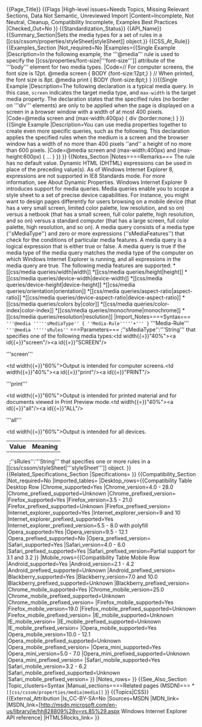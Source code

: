 {{Page_Title}}
{{Flags
|High-level issues=Needs Topics, Missing Relevant Sections, Data Not Semantic, Unreviewed Import
|Content=Incomplete, Not Neutral, Cleanup, Compatibility Incomplete, Examples Best Practices
|Checked_Out=No
}}
{{Standardization_Status}}
{{API_Name}}
{{Summary_Section|Sets the media types for a set of rules in a [[css/cssom/properties/styleSheet|styleSheet]] object.}}
{{CSS_At_Rule}}
{{Examples_Section
|Not_required=No
|Examples={{Single Example
|Description=In the following example,  the '''@media''' rule is used to specify the [[css/properties/font-size|'''font-size''']] attribute of the '''body''' element for two media types.
|Code=// For computer screens, the font size is 12pt.
@media screen {
   BODY {font-size:12pt;}
}
// When printed, the font size is 8pt.
@media print {
   BODY {font-size:8pt;}
}
}}{{Single Example
|Description=The following declaration is a typical media query. In this case, <code>screen</code> indicates the target media type, and <code>max-width</code> is the target media property. The declaration states that the specified rules (no border on '''div''' elements) are only to be applied when the page is displayed on a screen in a browser window with a width of at most 400 pixels.
|Code=@media screen and (max-width:400px) {
   div {border:none;}
}
}}{{Single Example
|Description=You can use media properties together to create even more specific queries, such as the following. This declaration applies the specified rules when the medium is a screen and the browser window has a width of no more than 400 pixels ''and'' a height of no more than 600 pixels.
|Code=@media screen and (max-width:400px) and (max-height:600px) {
   ...
}
}}
}}
{{Notes_Section
|Notes====Remarks===
The rule has no default value.
Dynamic HTML (DHTML) expressions can be used in place of the preceding value(s). As of Windows Internet Explorer 8, expressions are not supported in IE8 Standards mode. For more information, see About Dynamic Properties.
Windows Internet Explorer 9 introduces support for media queries. Media queries enable you to scope a style sheet to a set of precise device capabilities. For instance, you might want to design pages differently for users browsing on a mobile device (that has a very small screen, limited color palette, low resolution, and so on) versus a netbook (that has a small screen, full color palette, high resolution, and so on) versus a standard computer (that has a large screen, full color palette, high resolution, and so on).
A media query consists of a media type (''sMediaType'') and zero or more expressions (''sMediaFeatures'') that check for the conditions of particular media features. A media query is a logical expression that is either true or false. A media query is true if the media type of the media query matches the media type of the computer on which Windows Internet Explorer is running, and all expressions in the media query are true. The following media features are supported:
*[[css/media queries/width|width]]
*[[css/media queries/height|height]]
*[[css/media queries/device-width|device-width]]
*[[css/media queries/device-height|device-height]]
*[[css/media queries/orientation|orientation]]
*[[css/media queries/aspect-ratio|aspect-ratio]]
*[[css/media queries/device-aspect-ratio|device-aspect-ratio]]
*[[css/media queries/colors by|color]]
*[[css/media queries/color-index|color-index]]
*[[css/media queries/monochrome|monochrome]]
*[[css/media queries/resolution|resolution]]
|Import_Notes====Syntax===
<code>'''@media '''''sMediaType'' { ''Media-Rule'''''+''' }</code>
'''Media-Rule'''
<code>'''@media '''''sRules''</code>
===Parameters===
;''sMediaType'':'''String''' that specifies one of the following media types:<table><tr><th>Value</th><th>Meaning</th></tr><tr><td width{{=}}"40%"><a id{{=}}"screen"/><a id{{=}}"SCREEN"/><dl><dt>'''screen'''</dt></dl></td><td width{{=}}"60%">Output is intended for computer screens.</td></tr><tr><td width{{=}}"40%"><a id{{=}}"print"/><a id{{=}}"PRINT"/><dl><dt>'''print'''</dt></dl></td><td width{{=}}"60%">Output is intended for printed material and for documents viewed in Print Preview mode.</td></tr><tr><td width{{=}}"40%"><a id{{=}}"all"/><a id{{=}}"ALL"/><dl><dt>'''all'''</dt></dl></td><td width{{=}}"60%">Output is intended for all devices.</td></tr></table> 
;''sRules'':'''String''' that specifies one or more rules in a [[css/cssom/styleSheet|'''styleSheet''']] object.
}}
{{Related_Specifications_Section
|Specifications=
}}
{{Compatibility_Section
|Not_required=No
|Imported_tables=
|Desktop_rows={{Compatibility Table Desktop Row
|Chrome_supported=Yes
|Chrome_version=4.0 - 28.0
|Chrome_prefixed_supported=Unknown
|Chrome_prefixed_version=
|Firefox_supported=Yes
|Firefox_version=3.5 - 21.0
|Firefox_prefixed_supported=Unknown
|Firefox_prefixed_version=
|Internet_explorer_supported=Yes
|Internet_explorer_version=9 and 10
|Internet_explorer_prefixed_supported=Yes
|Internet_explorer_prefixed_version=5.5 - 8.0 with polyfill
|Opera_supported=Yes
|Opera_version=9.5 - 12.1
|Opera_prefixed_supported=No
|Opera_prefixed_version=
|Safari_supported=Yes
|Safari_version=4.0 - 6.0
|Safari_prefixed_supported=Yes
|Safari_prefixed_version=Partial support for 3.1 and 3.2
}}
|Mobile_rows={{Compatibility Table Mobile Row
|Android_supported=Yes
|Android_version=2.1 - 4.2
|Android_prefixed_supported=Unknown
|Android_prefixed_version=
|Blackberry_supported=Yes
|Blackberry_version=7.0 and 10.0 
|Blackberry_prefixed_supported=Unknown
|Blackberry_prefixed_version=
|Chrome_mobile_supported=Yes
|Chrome_mobile_version=25.0
|Chrome_mobile_prefixed_supported=Unknown
|Chrome_mobile_prefixed_version=
|Firefox_mobile_supported=Yes
|Firefox_mobile_version=19.0
|Firefox_mobile_prefixed_supported=Unknown
|Firefox_mobile_prefixed_version=
|IE_mobile_supported=Unknown
|IE_mobile_version=
|IE_mobile_prefixed_supported=Unknown
|IE_mobile_prefixed_version=
|Opera_mobile_supported=Yes
|Opera_mobile_version=10.0 - 12.1 
|Opera_mobile_prefixed_supported=Unknown
|Opera_mobile_prefixed_version=
|Opera_mini_supported=Yes
|Opera_mini_version=5.0 - 7.0 
|Opera_mini_prefixed_supported=Unknown
|Opera_mini_prefixed_version=
|Safari_mobile_supported=Yes
|Safari_mobile_version=3.2 - 6.2 
|Safari_mobile_prefixed_supported=Unknown
|Safari_mobile_prefixed_version=
}}
|Notes_rows=
}}
{{See_Also_Section
|Topic_clusters=Syntax
|Manual_sections====Related pages (MSDN)===
*<code>[[css/cssom/properties/media|media]]</code>
}}
{{Topics|CSS}}
{{External_Attribution
|Is_CC-BY-SA=No
|Sources=MSDN
|MDN_link=
|MSDN_link=[http://msdn.microsoft.com/en-us/library/ie/hh828809%28v=vs.85%29.aspx Windows Internet Explorer API reference]
|HTML5Rocks_link=
}}